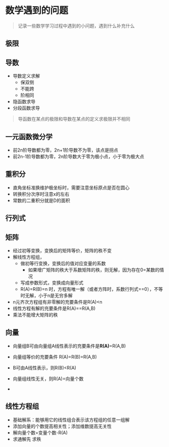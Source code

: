 # 数学遇到的问题

> 记录一些数学学习过程中遇到的小问题，遇到什么补充什么

## 极限



## 导数

- 导数定义求解
  - 保双侧
  - 不能跨
  - 阶相同
- 隐函数求导
- 分段函数求导

> 导函数在某点的极限和导数在某点的定义求极限并不相同

## 一元函数微分学

- 前2n阶导数都为零，2n+1阶导数不为零，该点是拐点
- 前2n-1阶导数都为零，2n阶导数大于零为极小点，小于零为极大点

## 重积分

- 直角坐标准换维护极坐标时，需要注意坐标原点是否在圆心
- 转换积分次序时注意x的左右
- 常数的二重积分就是D的面积



## 行列式



## 矩阵

- 经过初等变换，变换后的矩阵等价，矩阵的秩不变
- 解线性方程组，
  - 做初等行变换，变换后的值对应变量的系数
    - 如果增广矩阵的秩大于系数矩阵的秩，则无解，因为存在0=某数的情况
  - 写成参数形式，变换成向量形式
  - R(A)=R(B)=n 时，方程有唯一解（或者方阵时，系数行列式==0），不等时无解，小于n是无穷多解
- n元齐次方程组有非零解的充要条件是R(A)<n
- 线性方程有解的充要条件是R(A)==R(A,B)
- 乘法不能增大矩阵的秩

## 向量

- 向量组B可由向量组A线性表示的充要条件是**R(A)**=R(A,B)

- 向量组等价的充要条件 R(A)=R(B)=R(A,B)
- B可由A线性表示，则R(B)<R(A)
- 向量组线性无关，则R(A)=向量个数
- 

## 线性方程组

- 基础解系：能够用它的线性组合表示该方程组的任意一组解
- 添加向量的个数提高相关性；添加维数提高无关性
- 解向量个数=变量个数-R(A)
- 求通解先 求秩

